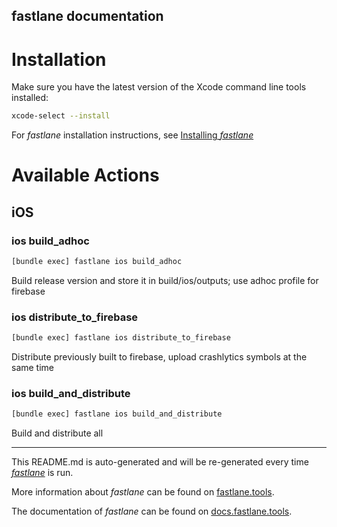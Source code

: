 fastlane documentation
----

# Installation

Make sure you have the latest version of the Xcode command line tools installed:

```sh
xcode-select --install
```

For _fastlane_ installation instructions, see [Installing _fastlane_](https://docs.fastlane.tools/#installing-fastlane)

# Available Actions

## iOS

### ios build_adhoc

```sh
[bundle exec] fastlane ios build_adhoc
```

Build release version and store it in build/ios/outputs; use adhoc profile for firebase

### ios distribute_to_firebase

```sh
[bundle exec] fastlane ios distribute_to_firebase
```

Distribute previously built to firebase, upload crashlytics symbols at the same time

### ios build_and_distribute

```sh
[bundle exec] fastlane ios build_and_distribute
```

Build and distribute all

----

This README.md is auto-generated and will be re-generated every time [_fastlane_](https://fastlane.tools) is run.

More information about _fastlane_ can be found on [fastlane.tools](https://fastlane.tools).

The documentation of _fastlane_ can be found on [docs.fastlane.tools](https://docs.fastlane.tools).

